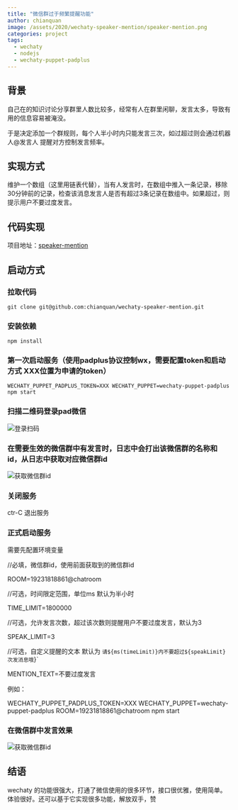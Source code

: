 ```yaml
---
title: "微信群过于频繁提醒功能"
author: chianquan
image: /assets/2020/wechaty-speaker-mention/speaker-mention.png
categories: project
tags:
  - wechaty
  - nodejs
  - wechaty-puppet-padplus
---
```


## 背景

自己在的知识讨论分享群里人数比较多，经常有人在群里闲聊，发言太多，导致有用的信息容易被淹没。

于是决定添加一个群规则，每个人半小时内只能发言三次，如过超过则会通过机器人@发言人 提醒对方控制发言频率。

## 实现方式

维护一个数组（这里用链表代替），当有人发言时，在数组中推入一条记录，移除30分钟前的记录，检查该消息发言人是否有超过3条记录在数组中。如果超过，则提示用户不要过度发言。

## 代码实现

项目地址：[speaker-mention](https://github.com/chianquan/wechaty-speaker-mention)

## 启动方式

### 拉取代码

    git clone git@github.com:chianquan/wechaty-speaker-mention.git

### 安装依赖

    npm install

### 第一次启动服务（使用padplus协议控制wx，需要配置token和启动方式 XXX位置为申请的token）

    WECHATY_PUPPET_PADPLUS_TOKEN=XXX WECHATY_PUPPET=wechaty-puppet-padplus npm start

### 扫描二维码登录pad微信

  ![登录扫码](/assets/2020/wechaty-speaker-mention/speaker-mention-scan.png)

### 在需要生效的微信群中有发言时，日志中会打出该微信群的名称和id，从日志中获取对应微信群id

  ![获取微信群id](/assets/2020/wechaty-speaker-mention/speaker-mention-get-wxg-id.png)

### 关闭服务

  ctr-C 退出服务

### 正式启动服务

需要先配置环境变量

//必填，微信群id，使用前面获取到的微信群id

ROOM=19231818861@chatroom

//可选，时间限定范围，单位ms 默认为半小时

TIME_LIMIT=1800000

//可选，允许发言次数，超过该次数则提醒用户不要过度发言，默认为3

SPEAK_LIMIT=3

//可选，自定义提醒的文本 默认为 `请${ms(timeLimit)}内不要超过${speakLimit}次发消息哦`}`

MENTION_TEXT=不要过度发言  

例如：

  WECHATY_PUPPET_PADPLUS_TOKEN=XXX WECHATY_PUPPET=wechaty-puppet-padplus ROOM=19231818861@chatroom npm start

### 在微信群中发言效果

   ![获取微信群id](/assets/2020/wechaty-speaker-mention/speaker-mention-result.png)

## 结语

  wechaty 的功能很强大，打通了微信使用的很多环节，接口很优雅，使用简单。体验很好。还可以基于它实现很多功能，解放双手，赞
